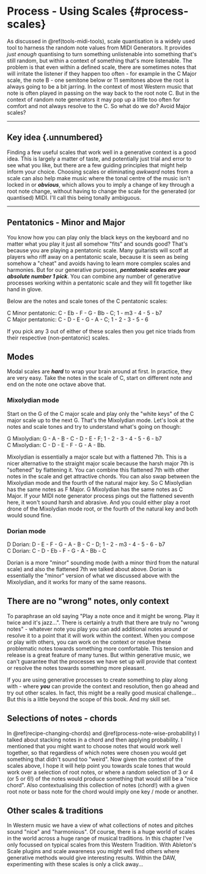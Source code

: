 # Process - Using Scales {#process-scales}

As discussed in \@ref(tools-midi-tools), scale quantisation is a widely used tool to harness the random note values from MIDI Generators. It provides *just enough* quantising to turn something unlistenable into something that's still random, but within a context of something that's more listenable. The problem is that even within a defined scale, there are sometimes notes that will irritate the listener if they happen too often - for example in the C Major scale, the note B - one semitone below or 11 semitones above the root is always going to be a bit jarring. In the context of most Western music that note is often played in passing on the way back to the root note C. But in the context of random note generators it may pop up a little too often for comfort and not always resolve to the C. So what do we do? Avoid Major scales?

------------------------------------------------------------------------

## Key idea {.unnumbered}

Finding a few useful scales that work well in a generative context is a good idea. This is largely a matter of taste, and potentially just trial and error to see what you like, but there are a few guiding principles that might help inform your choice. Choosing scales or eliminating *awkward* notes from a scale can also help make music where the tonal centre of the music isn't locked in or ***obvious***, which allows you to imply a change of key through a root note change, without having to change the scale for the generated (or quantised) MIDI. I'll call this being tonally ambiguous.

------------------------------------------------------------------------

## Pentatonics - Minor and Major

You know how you can play only the black keys on the keyboard and no matter what you play it just all somehow "fits" and sounds good? That's because you are playing a pentatonic scale. Many guitarists will scoff at players who riff away on a pentatonic scale, because it is seen as being somehow a "cheat" and avoids having to learn more complex scales and harmonies. But for our generative purposes, ***pentatonic scales are your absolute number 1 pick***. You can combine any number of generative processes working within a pentatonic scale and they will fit together like hand in glove.

Below are the notes and scale tones of the C pentatonic scales:

C Minor pentatonic: C - Eb - F - G - Bb - C; 1 - m3 - 4 - 5 - b7\
C Major pentatonic: C - D - E - G - A - C; 1 - 2 - 3 - 5 - 6

If you pick any 3 out of either of these scales then you get nice triads from their respective (non-pentatonic) scales.

## Modes

Modal scales are ***hard*** to wrap your brain around at first. In practice, they are very easy. Take the notes in the scale of C, start on different note and end on the note one octave above that.

### Mixolydian mode

Start on the G of the C major scale and play only the "white keys" of the C major scale up to the next G. That's the Mixolydian mode. Let's look at the notes and scale tones and try to understand what's going on though:

G Mixolydian: G - A - B - C - D - E - F; 1 - 2 - 3 - 4 - 5 - 6 - b7\
C Mixolydian: C - D - E - F - G - A - Bb.

Mixolydian is essentially a major scale but with a flattened 7th. This is a nicer alternative to the straight major scale because the harsh major 7th is "softened" by flattening it. You can combine this flattened 7th with other notes in the scale and get attractive chords. You can also swap between the Mixolydian mode and the fourth of the natural major key. So C Mixolydian has the same notes as F Major. G Mixolydian has the same notes as C Major. If your MIDI note generator process pings out the flattened seventh here, it won't sound harsh and abrasive. And you could either play a root drone of the Mixolydian mode root, or the fourth of the natural key and both would sound fine.

### Dorian mode

D Dorian: D - E - F - G - A - B - C - D; 1 - 2 - m3 - 4 - 5 - 6 - b7\
C Dorian: C - D - Eb - F - G - A - Bb - C

Dorian is a more "minor" sounding mode (with a minor third from the natural scale) and also the flattened 7th we talked about above. Dorian is essentially the "minor" version of what we discussed above with the Mixolydian, and it works for many of the same reasons.

## There are no "wrong" notes, only context

To paraphrase an old saying "Play a note once and it might be wrong. Play it twice and it's jazz...". There is certainly a truth that there are truly no "wrong notes" - whatever note you play you can add additional notes around or resolve it to a point that it will work within the context. When you compose or play with others, you can work on the context or resolve these problematic notes towards something more comfortable. This tension and release is a great feature of many tunes. But within generative music, we can't guarantee that the processes we have set up will provide that context or resolve the notes towards something more pleasant.

If you are using generative processes to create something to play along with - where ***you*** can provide the context and resolution, then go ahead and try out other scales. In fact, this might be a really good musical challenge... But this is a little beyond the scope of this book. And my skill set.

## Selections of notes - chords

In \@ref(recipe-changing-chords) and \@ref(process-note-wise-probability) I talked about stacking notes in a chord and then applying probability. I mentioned that you might want to choose notes that would work well together, so that regardless of which notes were chosen you would get something that didn't sound too "weird". Now given the context of the scales above, I hope it will help point you towards scale tones that would work over a selection of root notes, or where a random selection of 3 or 4 (or 5 or 6!) of the notes would produce something that would still be a "nice chord". Also contextualising this collection of notes (chord!) with a given root note or bass note for the chord would imply one key / mode or another.

## Other scales & traditions

In Western music we have a view of what collections of notes and pitches sound "nice" and "harmonious". Of course, there is a huge world of scales in the world across a huge range of musical traditions. In this chapter I've only focussed on typical scales from this Western Tradition. With Ableton's Scale plugins and scale awareness you might well find others where generative methods would give interesting results. Within the DAW, experimenting with these scales is only a click away...
